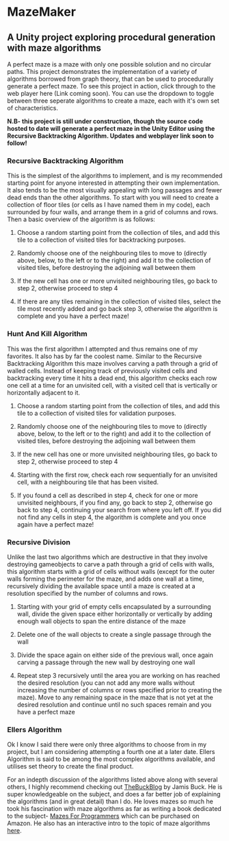 # MazeMaker
## A Unity project exploring procedural generation with maze algorithms

A perfect maze is a maze with only one possible solution and no circular paths. This project demonstrates the implementation of a variety 
of algorithms borrowed from graph theory, that can be used to procedurally generate a perfect maze. To see this project in action, click
through to the web player here (Link coming soon). You can use the dropdown to toggle between three seperate algorithms to create a maze,
each with it's own set of characteristics. 

**N.B- this project is still under construction, though the source code hosted to date will
generate a perfect maze in the Unity Editor using the Recursive Backtracking Algorithm. Updates and webplayer link soon to follow!**

### Recursive Backtracking Algorithm
This is the simplest of the algorithms to implement, and is my recommended starting point for anyone interested in attempting their own
implementation. It also tends to be the most visually appealing with long passages and fewer dead ends than the other algorithms. To 
start with you will need to create a collection of floor tiles (or cells as I have named them in my code), each surrounded by four walls, and 
arrange them in a grid of columns and rows. Then a basic overview of the algorithm is as follows:

1. Choose a random starting point from the collection of tiles, and add this tile to a collection of visited tiles for backtracking 
purposes.

2. Randomly choose one of the neighbouring tiles to move to (directly above, below, to the left or to the right) and add it to the 
collection of visited tiles, before destroying the adjoining wall between them

3. If the new cell has one or more unvisited neighbouring tiles, go back to step 2, otherwise proceed to step 4

4. If there are any tiles remaining in the collection of visited tiles, select the tile most recently added and go back step 3, otherwise
the algorithm is complete and you have a perfect maze!


### Hunt And Kill Algorithm
This was the first algorithm I attempted and thus remains one of my favorites. It also has by far the coolest name. Similar to the 
Recursive Backtracking Algorithm this maze involves carving a path through a grid of walled cells. Instead of keeping track of previously
visited cells and backtracking every time it hits a dead end, this algorithm checks each row one cell at a time for an unvisited cell, 
with a visited cell that is vertically or horizontally adjacent to it.

1. Choose a random starting point from the collection of tiles, and add this tile to a collection of visited tiles for validation 
purposes.

2. Randomly choose one of the neighbouring tiles to move to (directly above, below, to the left or to the right) and add it to the 
collection of visited tiles, before destroying the adjoining wall between them

3. If the new cell has one or more unvisited neighbouring tiles, go back to step 2, otherwise proceed to step 4

4. Starting with the first row, check each row sequentially for an unvisited cell, with a neighbouring tile that has been visited. 

5. If you found a cell as described in step 4, check for one or more unvisited neighbours, if you find any, go back to step 2, otherwise
go back to step 4, continuing your search from where you left off. If you did not find any cells in step 4, the algorithm is complete
and you once again have a perfect maze!

### Recursive Division
Unlike the last two algorithms which are destructive in that they involve destroying gameobjects to carve a path through a grid of cells
with walls, this algorithm starts with a grid of cells without walls (except for the outer walls forming the perimeter for the maze, and
adds one wall at a time, recursively dividing the available space until a maze is created at a resolution specified by the number of
columns and rows.

1. Starting with your grid of empty cells encapsulated by a surrounding wall, divide the given space either horizontally or vertically
by adding enough wall objects to span the entire distance of the maze

2. Delete one of the wall objects to create a single passage through the wall

3. Divide the space again on either side of the previous wall, once again carving a passage through the new wall by destroying one wall

4. Repeat step 3 recursively until the area you are working on has reached the desired resolution (you can not add any more walls 
without increasing the number of columns or rows specified prior to creating the maze). Move to any remaining space in the maze that is
not yet at the desired resolution and continue until no such spaces remain and you have a perfect maze


### Ellers Algorithm
Ok I know I said there were only three algorithms to choose from in my project, but I am considering attempting a fourth one at a later 
date. Ellers Algorithm is said to be among the most complex algorithms available, and utilises set theory to create the final product.

For an indepth discussion of the algorithms listed above along with several others, I highly recommend checking out [TheBuckBlog](http://weblog.jamisbuck.org/2011/1/12/maze-generation-recursive-division-algorithm)
by Jamis Buck. He is super knowledgeable on the subject, and does a far better job of explaining the algorithms (and in great detail)
than I do. He loves mazes so much he took his fascination with maze algorithms as far as writing a book dedicated to the subject- 
[Mazes For Programmers](http://www.mazesforprogrammers.com/) which can be purchased on Amazon. He also has an interactive intro to the
topic of maze algorithms [here](http://jamisbuck.org/presentations/rubyconf2011/#title-page).
